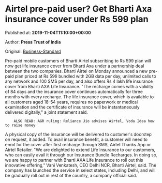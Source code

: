 
# Airtel pre-paid user? Get Bharti Axa insurance cover under Rs 599 plan

Published at: **2019-11-04T11:10:00+00:00**

Author: **Press Trust of India**

Original: [Business-Standard](https://www.business-standard.com/article/pti-stories/airtel-prepaid-users-to-get-rs-4-lakh-life-cover-under-rs-599-plan-119110400958_1.html)

Pre-paid mobile customers of Bharti Airtel subscribing to Rs 599 plan will now get life insurance cover from Bharti Axa under a partnership deal between the two companies. Bharti Airtel on Monday announced a new pre-paid plan priced at Rs 599 bundled with 2GB data per day, unlimited calls to any network and 100 SMS per day, and also offers Rs 4 lakh life insurance cover from Bharti AXA Life Insurance.
"The recharge comes with a validity of 84 days and the insurance cover continues automatically for three months with every recharge. The life insurance cover, which is available to all customers aged 18-54 years, requires no paperwork or medical examination and the certificate of insurance will be instantaneously delivered digitally," a joint statement said.

        ALSO READ: AGR ruling: Reliance Jio advises Airtel, Voda Idea how to raise money
      
A physical copy of the insurance will be delivered to customer's doorstep on request, it added. To avail insurance benefit, a customer will need to enrol for the cover after first recharge through SMS, Airtel Thanks App or Airtel Retailer.
"We are delighted to extend Life Insurance to our customers, who can easily avail it through our Insurance Bundle Recharges. In doing so, we are happy to partner with Bharti AXA Life Insurance to roll out this innovative offering," Vani Venkatesh, CEO Delhi NCR, Bharti Airtel, said.
The company has launched the service in select states, including Delhi, and will be gradually roll out in rest of the country, a company official said.
